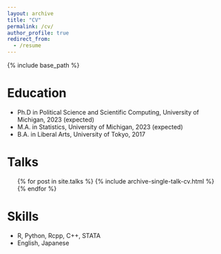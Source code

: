 ```yaml
---
layout: archive
title: "CV"
permalink: /cv/
author_profile: true
redirect_from:
  - /resume
---
```


{% include base_path %}

Education
======
* Ph.D in Political Science and Scientific Computing, University of Michigan, 2023 (expected)
* M.A. in Statistics, University of Michigan, 2023 (expected)
* B.A. in Liberal Arts, University of Tokyo, 2017

  
Talks
======
  <ul>{% for post in site.talks %}
    {% include archive-single-talk-cv.html %}
  {% endfor %}</ul>
  

Skills
======
* R, Python, Rcpp, C++, STATA
* English, Japanese
